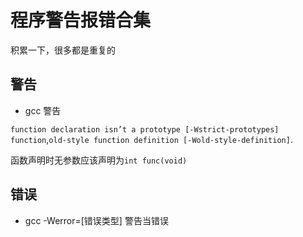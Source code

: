 # 程序警告报错合集

积累一下，很多都是重复的
## 警告
 - gcc 警告
 
 `function declaration isn’t a prototype [-Wstrict-prototypes] function`,`old-style function definition [-Wold-style-definition]`.
 
 函数声明时无参数应该声明为`int func(void)`
## 错误
 - gcc -Werror=[错误类型] 警告当错误 
